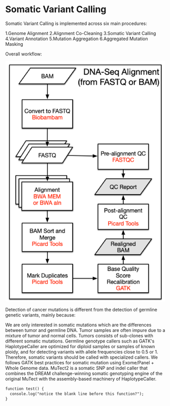 # Somatic Variant Calling

Somatic Variant Calling is implemented across six main procedures:

1.Genome Alignment
2.Alignment Co-Cleaning
3.Somatic Variant Calling
4.Variant Annotation
5.Mutation Aggregation
6.Aggregated Mutation Masking


Overall workflow:

![image](https://github.com/Junru-max/Sample_code/blob/master/WGS/Photos/dna-alignment-pipeline_1.png)


Detection of cancer mutations is different from the detection of germline genetic variants, mainly because:

We are only interested in somatic mutations which are the differences between tumor and germline DNA.
Tumor samples are often impure due to a mixture of tumor and normal cells.
Tumors consists of sub-clones with different somatic mutations.
Germline genotype callers such as GATK's HaplotypeCaller are optimized for diploid samples or samples of known ploidy, and for detecting variants with allele frequencies close to 0.5 or 1. Therefore, somatic variants should be called with specialized callers. We follows GATK best practices for somatic mutation using Exome/Panel + Whole Genome data. MuTect2 is a somatic SNP and indel caller that combines the DREAM challenge-winning somatic genotyping engine of the original MuTect with the assembly-based machinery of HaplotypeCaller.

```
function test() {
  console.log("notice the blank line before this function?");
}
```
